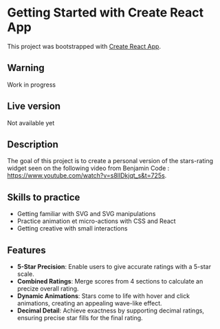 # Getting Started with Create React App

This project was bootstrapped with [Create React App](https://github.com/facebook/create-react-app).

## Warning

Work in progress

## Live version

Not available yet

## Description

The goal of this project is to create a personal version of the stars-rating widget seen on the following video from Benjamin Code : https://www.youtube.com/watch?v=s8lIDkjqt_s&t=725s.

## Skills to practice

- Getting familiar with SVG and SVG manipulations
- Practice animation et micro-actions with CSS and React
- Getting creative with small interactions

## Features

- **5-Star Precision**: Enable users to give accurate ratings with a 5-star scale.
- **Combined Ratings**: Merge scores from 4 sections to calculate an precize overall rating.
- **Dynamic Animations**: Stars come to life with hover and click animations, creating an appealing wave-like effect.
- **Decimal Detail**: Achieve exactness by supporting decimal ratings, ensuring precise star fills for the final rating.